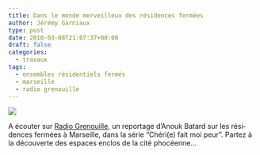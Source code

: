 ```yaml
---
title: Dans le monde merveilleux des résidences fermées
author: Jérémy Garniaux
type: post
date: 2010-03-08T21:07:37+00:00
draft: false
categories:
  - travaux
tags:
  - ensembles résidentiels fermés
  - marseille
  - radio grenouille
---
```


![](albums/carnet/P7090412.jpg)

A écouter sur [Radio Grenouille](https://www.radiogrenouille.com/antenne/thematiques/cherie-fais-moi-peur/), un reportage d’Anouk Batard sur les rési­dences fer­mées à Mar­seille, dans la série “Chéri(e) fait moi peur”. Partez à la décou­verte des espaces enc­los de la cité phocéenne…